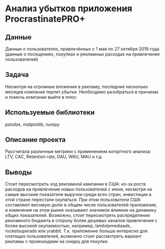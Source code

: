 # Анализ убытков приложения ProcrastinatePRO+

## Данные

Данные о пользователях, привлечённых с 1 мая по 27 октября 2019 года (данные о посещениях, покупках и рекламных расходах на привлечение пользователей)

## Задача

Несмотря на огромные вложения в рекламу, последние несколько месяцев компания терпит убытки. Необходимо разобраться в причинах и помочь компании выйти в плюс

## Используемые библиотеки

*pandas*, *matplotlib*, *numpy*

## Описание проекта

Рассчитала различные метрики с применением когортного анализа: LTV, CAC, Retention rate, DAU, WAU, MAU и т.д.  

## Выводы

Стоит пересмотреть ход рекламной кампании в США: из-за роста расходов на привлечение новых пользователей с июня, несмотря на самые высокие показатели выручки среди всех стран, инвестиции в этой стране перестали окупаться. При этом пользователи США составляют весомую долю в общем числе пользователей приложения, и изменения на этом рынке оказывают значимое влияние на динамику общих показателей. Возможно, стоит пересмотреть распределение рекламного бюджета в сторону более дешевых каналов привлечения с более высокой окупаемостью, например, lambdamediaads, rocketsuperads или yrabbit. Т.к. приложение больше интересно для платящих пользователей, возможно стоит рассмотреть вариант рекламы с промокодами на скидку для покупки.
